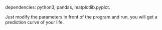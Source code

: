 dependencies: python3, pandas, matplotlib.pyplot.

Just modify the parameters in front of the program and run, you will get a prediction curve of your life.
